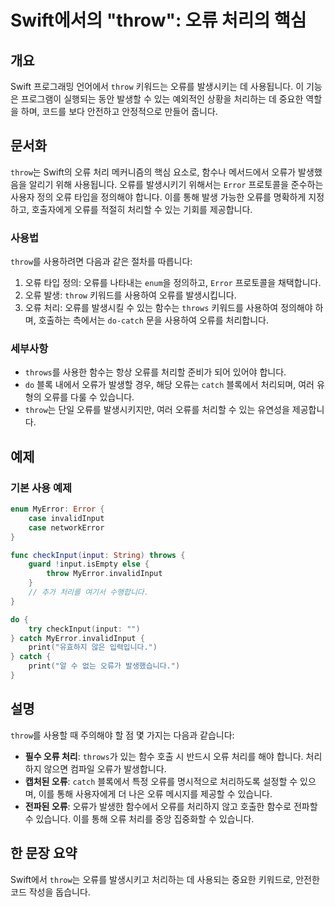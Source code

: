 <!--
Meta Description: # Swift에서의 "throw": 오류 처리의 핵심 ## 개요 Swift 프로그래밍 언어에서 `throw` 키워드는 오류를 발생시키는 데 사용됩니다. 이 기능은 프로그램이 실행되는 동안 발생할 수 있는 예외적인 상황을 처리하는 데 중요한 역할을 하며, 코드를 보다 안...
Meta Keywords: 오류를, throw, 오류가, catch, throws
-->

# Swift에서의 "throw": 오류 처리의 핵심

## 개요
Swift 프로그래밍 언어에서 `throw` 키워드는 오류를 발생시키는 데 사용됩니다. 이 기능은 프로그램이 실행되는 동안 발생할 수 있는 예외적인 상황을 처리하는 데 중요한 역할을 하며, 코드를 보다 안전하고 안정적으로 만들어 줍니다.

## 문서화
`throw`는 Swift의 오류 처리 메커니즘의 핵심 요소로, 함수나 메서드에서 오류가 발생했음을 알리기 위해 사용됩니다. 오류를 발생시키기 위해서는 `Error` 프로토콜을 준수하는 사용자 정의 오류 타입을 정의해야 합니다. 이를 통해 발생 가능한 오류를 명확하게 지정하고, 호출자에게 오류를 적절히 처리할 수 있는 기회를 제공합니다.

### 사용법
`throw`를 사용하려면 다음과 같은 절차를 따릅니다:

1. 오류 타입 정의: 오류를 나타내는 `enum`을 정의하고, `Error` 프로토콜을 채택합니다.
2. 오류 발생: `throw` 키워드를 사용하여 오류를 발생시킵니다.
3. 오류 처리: 오류를 발생시킬 수 있는 함수는 `throws` 키워드를 사용하여 정의해야 하며, 호출하는 측에서는 `do-catch` 문을 사용하여 오류를 처리합니다.

### 세부사항
- `throws`를 사용한 함수는 항상 오류를 처리할 준비가 되어 있어야 합니다.
- `do` 블록 내에서 오류가 발생할 경우, 해당 오류는 `catch` 블록에서 처리되며, 여러 유형의 오류를 다룰 수 있습니다.
- `throw`는 단일 오류를 발생시키지만, 여러 오류를 처리할 수 있는 유연성을 제공합니다.

## 예제
### 기본 사용 예제
```swift
enum MyError: Error {
    case invalidInput
    case networkError
}

func checkInput(input: String) throws {
    guard !input.isEmpty else {
        throw MyError.invalidInput
    }
    // 추가 처리를 여기서 수행합니다.
}

do {
    try checkInput(input: "")
} catch MyError.invalidInput {
    print("유효하지 않은 입력입니다.")
} catch {
    print("알 수 없는 오류가 발생했습니다.")
}
```

## 설명
`throw`를 사용할 때 주의해야 할 점 몇 가지는 다음과 같습니다:

- **필수 오류 처리**: `throws`가 있는 함수 호출 시 반드시 오류 처리를 해야 합니다. 처리하지 않으면 컴파일 오류가 발생합니다.
- **캡처된 오류**: `catch` 블록에서 특정 오류를 명시적으로 처리하도록 설정할 수 있으며, 이를 통해 사용자에게 더 나은 오류 메시지를 제공할 수 있습니다.
- **전파된 오류**: 오류가 발생한 함수에서 오류를 처리하지 않고 호출한 함수로 전파할 수 있습니다. 이를 통해 오류 처리를 중앙 집중화할 수 있습니다.

## 한 문장 요약
Swift에서 `throw`는 오류를 발생시키고 처리하는 데 사용되는 중요한 키워드로, 안전한 코드 작성을 돕습니다.